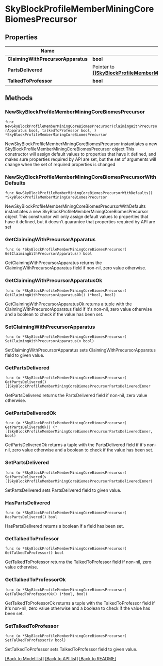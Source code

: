 # SkyBlockProfileMemberMiningCoreBiomesPrecursor

## Properties

Name | Type | Description | Notes
------------ | ------------- | ------------- | -------------
**ClaimingWithPrecursorApparatus** | **bool** |  | 
**PartsDelivered** | Pointer to [**[]SkyBlockProfileMemberMiningCoreBiomesPrecursorPartsDeliveredInner**](SkyBlockProfileMemberMiningCoreBiomesPrecursorPartsDeliveredInner.md) |  | [optional] 
**TalkedToProfessor** | **bool** |  | 

## Methods

### NewSkyBlockProfileMemberMiningCoreBiomesPrecursor

`func NewSkyBlockProfileMemberMiningCoreBiomesPrecursor(claimingWithPrecursorApparatus bool, talkedToProfessor bool, ) *SkyBlockProfileMemberMiningCoreBiomesPrecursor`

NewSkyBlockProfileMemberMiningCoreBiomesPrecursor instantiates a new SkyBlockProfileMemberMiningCoreBiomesPrecursor object
This constructor will assign default values to properties that have it defined,
and makes sure properties required by API are set, but the set of arguments
will change when the set of required properties is changed

### NewSkyBlockProfileMemberMiningCoreBiomesPrecursorWithDefaults

`func NewSkyBlockProfileMemberMiningCoreBiomesPrecursorWithDefaults() *SkyBlockProfileMemberMiningCoreBiomesPrecursor`

NewSkyBlockProfileMemberMiningCoreBiomesPrecursorWithDefaults instantiates a new SkyBlockProfileMemberMiningCoreBiomesPrecursor object
This constructor will only assign default values to properties that have it defined,
but it doesn't guarantee that properties required by API are set

### GetClaimingWithPrecursorApparatus

`func (o *SkyBlockProfileMemberMiningCoreBiomesPrecursor) GetClaimingWithPrecursorApparatus() bool`

GetClaimingWithPrecursorApparatus returns the ClaimingWithPrecursorApparatus field if non-nil, zero value otherwise.

### GetClaimingWithPrecursorApparatusOk

`func (o *SkyBlockProfileMemberMiningCoreBiomesPrecursor) GetClaimingWithPrecursorApparatusOk() (*bool, bool)`

GetClaimingWithPrecursorApparatusOk returns a tuple with the ClaimingWithPrecursorApparatus field if it's non-nil, zero value otherwise
and a boolean to check if the value has been set.

### SetClaimingWithPrecursorApparatus

`func (o *SkyBlockProfileMemberMiningCoreBiomesPrecursor) SetClaimingWithPrecursorApparatus(v bool)`

SetClaimingWithPrecursorApparatus sets ClaimingWithPrecursorApparatus field to given value.


### GetPartsDelivered

`func (o *SkyBlockProfileMemberMiningCoreBiomesPrecursor) GetPartsDelivered() []SkyBlockProfileMemberMiningCoreBiomesPrecursorPartsDeliveredInner`

GetPartsDelivered returns the PartsDelivered field if non-nil, zero value otherwise.

### GetPartsDeliveredOk

`func (o *SkyBlockProfileMemberMiningCoreBiomesPrecursor) GetPartsDeliveredOk() (*[]SkyBlockProfileMemberMiningCoreBiomesPrecursorPartsDeliveredInner, bool)`

GetPartsDeliveredOk returns a tuple with the PartsDelivered field if it's non-nil, zero value otherwise
and a boolean to check if the value has been set.

### SetPartsDelivered

`func (o *SkyBlockProfileMemberMiningCoreBiomesPrecursor) SetPartsDelivered(v []SkyBlockProfileMemberMiningCoreBiomesPrecursorPartsDeliveredInner)`

SetPartsDelivered sets PartsDelivered field to given value.

### HasPartsDelivered

`func (o *SkyBlockProfileMemberMiningCoreBiomesPrecursor) HasPartsDelivered() bool`

HasPartsDelivered returns a boolean if a field has been set.

### GetTalkedToProfessor

`func (o *SkyBlockProfileMemberMiningCoreBiomesPrecursor) GetTalkedToProfessor() bool`

GetTalkedToProfessor returns the TalkedToProfessor field if non-nil, zero value otherwise.

### GetTalkedToProfessorOk

`func (o *SkyBlockProfileMemberMiningCoreBiomesPrecursor) GetTalkedToProfessorOk() (*bool, bool)`

GetTalkedToProfessorOk returns a tuple with the TalkedToProfessor field if it's non-nil, zero value otherwise
and a boolean to check if the value has been set.

### SetTalkedToProfessor

`func (o *SkyBlockProfileMemberMiningCoreBiomesPrecursor) SetTalkedToProfessor(v bool)`

SetTalkedToProfessor sets TalkedToProfessor field to given value.



[[Back to Model list]](../README.md#documentation-for-models) [[Back to API list]](../README.md#documentation-for-api-endpoints) [[Back to README]](../README.md)


